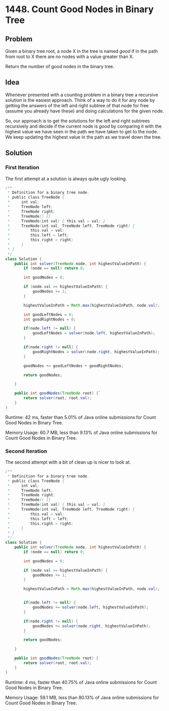 # 1448. Count Good Nodes in Binary Tree

## Problem

Given a binary tree root, a node X in the tree is named _good_ if in the path from root to X there are no nodes with a value greater than X.

Return the number of good nodes in the binary tree.

## Idea

Whenever presented with a counting problem in a binary tree a recursive solution is the easiest approach. Think of a way to do it for any node by getting the answers of the left and right subtree of that node for free (assume you already have these) and doing calculations for the given node.

So, our approach is to get the solutions for the left and right subtrees recursively and decide if the current node is _good_ by comparing it with the highest value we have seen in the path we have taken to get to the node. We keep updating the highest value in the path as we travel down the tree.

## Solution

### First Iteration

The first attempt at a solution is always quite ugly looking.

```java
/**
 * Definition for a binary tree node.
 * public class TreeNode {
 *     int val;
 *     TreeNode left;
 *     TreeNode right;
 *     TreeNode() {}
 *     TreeNode(int val) { this.val = val; }
 *     TreeNode(int val, TreeNode left, TreeNode right) {
 *         this.val = val;
 *         this.left = left;
 *         this.right = right;
 *     }
 * }
 */
class Solution {
    public int solver(TreeNode node, int highestValueInPath) {
        if (node == null) return 0;

        int goodNodes = 0;

        if (node.val >= highestValueInPath) {
            goodNodes += 1;
        }

        highestValueInPath = Math.max(highestValueInPath, node.val);

        int goodLeftNodes = 0;
        int goodRightNodes = 0;

        if(node.left != null) {
            goodLeftNodes = solver(node.left, highestValueInPath);
        }

        if(node.right != null) {
            goodRightNodes = solver(node.right, highestValueInPath);
        }

        goodNodes += goodLeftNodes + goodRightNodes;

        return goodNodes;

    }

    public int goodNodes(TreeNode root) {`
        return solver(root, root.val);
    }
}
```

Runtime: 42 ms, faster than 5.01% of Java online submissions for Count Good Nodes in Binary Tree.

Memory Usage: 60.7 MB, less than 9.13% of Java online submissions for Count Good Nodes in Binary Tree.

### Second Iteration

The second attempt with a bit of clean up is nicer to look at.

```java
/**
 * Definition for a binary tree node.
 * public class TreeNode {
 *     int val;
 *     TreeNode left;
 *     TreeNode right;
 *     TreeNode() {}
 *     TreeNode(int val) { this.val = val; }
 *     TreeNode(int val, TreeNode left, TreeNode right) {
 *         this.val = val;
 *         this.left = left;
 *         this.right = right;
 *     }
 * }
 */
class Solution {
    public int solver(TreeNode node, int highestValueInPath) {
        if (node == null) return 0;

        int goodNodes = 0;

        if (node.val >= highestValueInPath) {
            goodNodes += 1;
        }

        highestValueInPath = Math.max(highestValueInPath, node.val);


        if(node.left != null) {
            goodNodes += solver(node.left, highestValueInPath);
        }

        if(node.right != null) {
            goodNodes += solver(node.right, highestValueInPath);
        }

        return goodNodes;

    }

    public int goodNodes(TreeNode root) {
        return solver(root, root.val);
    }
}
```

Runtime: 4 ms, faster than 40.75% of Java online submissions for Count Good Nodes in Binary Tree.

Memory Usage: 59.1 MB, less than 80.13% of Java online submissions for Count Good Nodes in Binary Tree.
